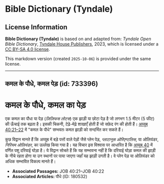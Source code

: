 # Bible Dictionary (Tyndale)

## License Information

**Bible Dictionary (Tyndale)** is based on and adapted from: _Tyndale Open Bible Dictionary_, [Tyndale House Publishers](https://tyndaleopenresources.com/), 2023, which is licensed under a [CC BY-SA 4.0 license](https://creativecommons.org/licenses/by-sa/4.0/legalcode.en).

This markdown version (created `2025-10-06`) is provided under the same license.



--------------------------------

## कमल के पौधे, कमल पेड़ (id: 733396)

कमल के पौधे, कमल का पेड़
========================

एक कमल का पौधा या पेड़ (*ज़िज़िफस लोटस*) एक झाड़ी या छोटा पेड़ है जो लगभग 1\.5 मीटर (5 फीट) की ऊँचाई तक बढ़ता है। इसकी चिकनी, टेढ़े\-मेढ़े शाखाएँ होती हैं जो सफ़ेद रंग की होती हैं। [अय्यूब 40:21–22](https://ref.ly/Job40:21-Job40:22) में "कमल के पौधे" सम्भवतः कमल झाड़ी को सन्दर्भित कर सकते हैं।

कुछ विद्वान मानते हैं कि अय्यूब में बड़े पत्तों वाले पेड़ों जैसे प्लेन पेड़, *प्लाटानूस ओरिएण्टलिस*, या ओलियंडर, *निरियम ओलियंडर*, का उल्लेख किया गया है। यह विचार इस विश्वास पर आधारित है कि [अय्यूब 40](https://ref.ly/Job40:1-Job40:24) में वर्णित पशु दरियाई घोड़ा है। ये विद्वान सोचते हैं कि यह सम्भावना नहीं है कि दरियाई घोड़ा कमल की झाड़ी के नीचे रहता होगा या उन स्थानों पर पाया जाएगा जहाँ यह झाड़ी उगती है। वे प्लेन पेड़ या ओलियंडर को अधिक सम्भावित विकल्प मानते हैं।

* **Associated Passages:** JOB 40:21–JOB 40:22
* **Associated Articles:** पौधे (ID: 180532)

